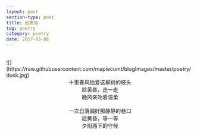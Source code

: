 ```yaml
---
layout: post
section-type: post
title: 趁黄昏
tag: poetry
category: poetry
date: 2017-05-08
---
```

<br>
![](https://raw.githubusercontent.com/maplecumt/blogImages/master/poetry/dusk.jpg)
<!-- more -->
<center>十里春风独爱这柳树的枝头</center>
<center>趁黄昏，走一走</center>
<center>晚风亲吻着温柔</center>
<br>
<center>一次日落偏好那静静的巷口</center>
<center>趁黄昏，等一等</center>
<center>夕阳西下的守候</center>